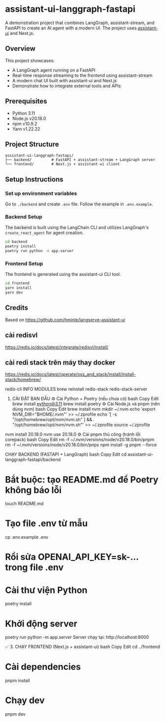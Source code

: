 # assistant-ui-langgraph-fastapi


A demonstration project that combines LangGraph, assistant-stream, and FastAPI to create an AI agent with a modern UI. The project uses [assistant-ui](https://www.assistant-ui.com/) and Next.js.

## Overview

This project showcases:

- A LangGraph agent running on a FastAPI
- Real-time response streaming to the frontend using assistant-stream
- A modern chat UI built with assistant-ui and Next.js
- Demonstrate how to integrate external tools and APIs

## Prerequisites

- Python 3.11
- Node.js v20.18.0
- npm v10.9.2
- Yarn v1.22.22

## Project Structure

```
assistant-ui-langgraph-fastapi/
├── backend/         # FastAPI + assistant-stream + LangGraph server
└── frontend/        # Next.js + assistant-ui client
```

## Setup Instructions

### Set up environment variables

Go to `./backend` and create `.env` file. Follow the example in `.env.example`.

### Backend Setup

The backend is built using the LangChain CLI and utilizes LangGraph's `create_react_agent` for agent creation.

```bash
cd backend
poetry install
poetry run python -m app.server
```

### Frontend Setup

The frontend is generated using the assistant-ui CLI tool.

```bash
cd frontend
yarn install
yarn dev
```

## Credits

Based on https://github.com/hminle/langserve-assistant-ui


## cài redisvl
https://redis.io/docs/latest/integrate/redisvl/install/
## cài redi stack trên máy thay docker
https://redis.io/docs/latest/operate/oss_and_stack/install/install-stack/homebrew/

redis-cli INFO MODULES
brew reinstall redis-stack
redis-stack-server   




 1. CÀI ĐẶT BAN ĐẦU
⚙️ Cài Python + Poetry (nếu chưa có)
bash
Copy
Edit
brew install python@3.11
brew install poetry
⚙️ Cài Node.js và pnpm (nên dùng nvm)
bash
Copy
Edit
brew install nvm
mkdir ~/.nvm
echo 'export NVM_DIR="$HOME/.nvm"' >> ~/.zprofile
echo '[ -s "/opt/homebrew/opt/nvm/nvm.sh" ] && \. "/opt/homebrew/opt/nvm/nvm.sh"' >> ~/.zprofile
source ~/.zprofile

nvm install 20.18.0
nvm use 20.18.0
⚙️ Cài pnpm thủ công (tránh lỗi corepack)
bash
Copy
Edit
rm -f ~/.nvm/versions/node/v20.18.0/bin/pnpm
rm -f ~/.nvm/versions/node/v20.18.0/bin/pnpx
npm install -g pnpm --force




CHẠY BACKEND (FASTAPI + LangGraph)
bash
Copy
Edit
cd assistant-ui-langgraph-fastapi/backend

# Bắt buộc: tạo README.md để Poetry không báo lỗi
touch README.md

# Tạo file .env từ mẫu
cp .env.example .env
# Rồi sửa OPENAI_API_KEY=sk-... trong file .env

# Cài thư viện Python
poetry install

# Khởi động server
poetry run python -m app.server
Server chạy tại: http://localhost:8000

✅ 3. CHẠY FRONTEND (Next.js + assistant-ui)
bash
Copy
Edit
cd ../frontend

# Cài dependencies
pnpm install

# Chạy dev
pnpm dev